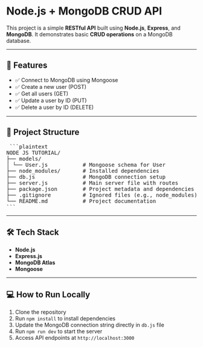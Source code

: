 # Node.js + MongoDB CRUD API

This project is a simple **RESTful API** built using **Node.js**, **Express**, and **MongoDB**. It demonstrates basic **CRUD operations** on a MongoDB database.

----

## 🚀 Features

- ✅ Connect to MongoDB using Mongoose
- ✅ Create a new user (POST)
- ✅ Get all users (GET)
- ✅ Update a user by ID (PUT)
- ✅ Delete a user by ID (DELETE)

-----

## 📁 Project Structure

<pre> ```plaintext
NODE JS TUTORIAL/
├── models/
│ └── User.js           # Mongoose schema for User
├── node_modules/       # Installed dependencies
├── db.js               # MongoDB connection setup
├── server.js           # Main server file with routes
├── package.json        # Project metadata and dependencies
├── .gitignore          # Ignored files (e.g., node_modules)
└── README.md           # Project documentation
``` </pre>
-----

## 🛠️ Tech Stack

- **Node.js**
- **Express.js**
- **MongoDB Atlas**
- **Mongoose**

------

## 💻 How to Run Locally

1. Clone the repository  
2. Run `npm install` to install dependencies  
3. Update the MongoDB connection string directly in `db.js` file  
4. Run `npm run dev` to start the server  
5. Access API endpoints at `http://localhost:3000`
